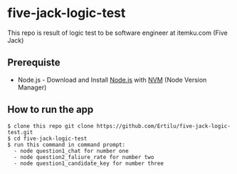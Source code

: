 # five-jack-logic-test
This repo is result of  logic test to be software engineer at itemku.com (Five Jack)

## Prerequiste
- Node.js - Download and Install [Node.js](https://nodejs.org/en/) with [NVM](https://github.com/creationix/nvm) (Node Version Manager) 

## How to run the app
```
$ clone this repo git clone https://github.com/Ertilu/five-jack-logic-test.git
$ cd five-jack-logic-test
$ run this command in command prompt:
  - node question1_chat for number one
  - node question2_faliure_rate for number two
  - node question1_candidate_key for number three
```
